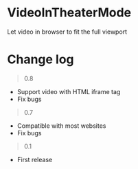# VideoInTheaterMode

Let video in browser to fit the full viewport

# Change log

> 0.8
- Support video with HTML iframe tag
- Fix bugs

> 0.7

- Compatible with most websites
- Fix bugs

> 0.1

- First release